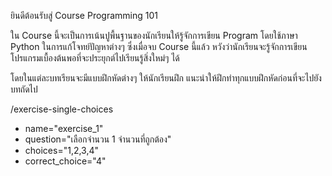 ยินดีต้อนรับสู่ Course Programming 101

ใน Course นี้จะเป็นการเน้นปูพื้นฐานของนักเรียนให้รู้จักการเขียน Program โดยใช้ภาษา Python ในการแก้โจทย์ปัญหาต่างๆ ซึ่งเมื่อจบ Course นี้แล้ว หวังว่านักเรียนจะรู้จักการเขียนโปรแกรมเบื้องต้นพอที่จะประยุกต์ไปเรียนรู้สิ่งใหม่ๆ ได้






โดยในแต่ละบทเรียนจะมีแบบฝึกหัดต่างๆ ให้นักเรียนฝึก แนะนำให้ฝึกทำทุกแบบฝึกหัดก่อนที่จะไปยังบทถัดไป

/exercise-single-choices
- name="exercise_1"
- question="เลือกจำนวน 1 จำนวนที่ถูกต้อง"
- choices="1,2,3,4"
- correct_choice="4"

